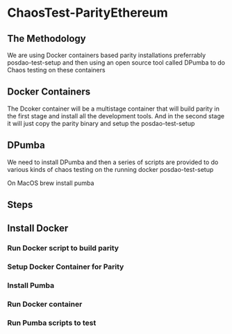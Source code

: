 # ChaosTest-ParityEthereum

## The Methodology
We are using Docker containers based parity installations preferrably posdao-test-setup and then using an open source tool called DPumba to do Chaos testing on these containers

## Docker Containers
The Dcoker container will be a multistage container that will build parity in the first stage and install all the development tools. And in the second stage it will just copy the parity binary and setup the posdao-test-setup

## DPumba
We need to install DPumba and then a series of scripts are provided to do various kinds of chaos testing on the running docker posdao-test-setup

On MacOS 
brew install pumba

## Steps

## Install Docker

### Run Docker script to build parity

### Setup Docker Container for Parity

### Install Pumba

### Run Docker container

### Run Pumba scripts to test